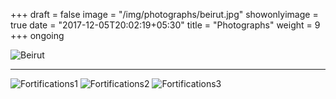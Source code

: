 +++
draft = false
image = "/img/photographs/beirut.jpg"
showonlyimage = true
date = "2017-12-05T20:02:19+05:30"
title = "Photographs"
weight = 9
+++
ongoing

![Beirut](/img/photographs/beirut.jpg)

---

![Fortifications1](/img/photographs/fortifications1.jpg)
![Fortifications2](/Users/raoulsanders/webdev/clients/dianaartus/vhugo/site/static/img/photographs/fortifications2.jpg)
![Fortifications3](/img/photographs/fortifications3.jpg)
